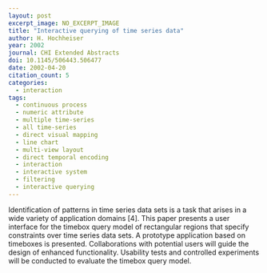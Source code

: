 ```yaml
---
layout: post
excerpt_image: NO_EXCERPT_IMAGE
title: "Interactive querying of time series data"
author: H. Hochheiser
year: 2002
journal: CHI Extended Abstracts
doi: 10.1145/506443.506477
date: 2002-04-20
citation_count: 5
categories:
  - interaction
tags:
  - continuous process
  - numeric attribute
  - multiple time-series
  - all time-series
  - direct visual mapping
  - line chart
  - multi-view layout
  - direct temporal encoding
  - interaction
  - interactive system
  - filtering
  - interactive querying
---
```

Identification of patterns in time series data sets is a task that arises in a wide variety of application domains [4]. This paper presents a user interface for the timebox query model of rectangular regions that specify constraints over time series data sets. A prototype application based on timeboxes is presented. Collaborations with potential users will guide the design of enhanced functionality. Usability tests and controlled experiments will be conducted to evaluate the timebox query model.
